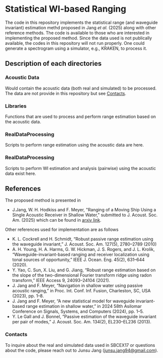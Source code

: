 # Statistical WI-based Ranging 
The code in this repository implements the statistical range (and waveguide invariant) estimation methd proposed in Jang *et al.* (2025) along with other reference methods. The code is available to those who are interested in implementing the proposed method. Since the data used is not publically available, the codes in this repository will not run properly. One could generate a spectrogram using a simulator, e.g., KRAKEN, to process it.

## Description of each directories
### Acoustic Data
Would contain the acoustic data (both real and simulated) to be processed. The data are not provide in this repository but see [Contacts](#contacts).

### Libraries
Functions that are used to process and perform range estimation based on the acoustic data.

### RealDataProcessing
Scripts to perform range estimation using the acoustic data are here. 

### RealDataProcessing
Scripts to perform WI estimation and analysis (pairwise) using the acoustic data exist here. 

## References
The proposed method is presented in 
- J.Jang, W. H. Hodkiss and F. Meyer, "Ranging of a Moving Ship Using a Single Acoustic Receiver in Shallow Water," submitted to J. Acoust. Soc. Am. (2025)
which can be found in [arxiv link]().

Other references used for implementation are as follows
- K. L. Cockrell and H. Schmidt, “Robust passive range estimation using the waveguide invariant,” J. Acoust. Soc. Am. 127(5), 2780–2789 (2010)
- A. H. Young, H. A. Harms, G. W. Hickman, J. S. Rogers, and J. L. Krolik, “Waveguide-invariant-based ranging and receiver localization using tonal sources of opportunity,” IEEE J. Ocean. Eng. 45(2), 631–644 (2020).
- Y. Yao, C. Sun, X. Liu, and G. Jiang, “Robust range estimation based on the slope of the two-dimensional Fourier transform ridge using radon transform,” IEEE Access 9, 24093–24104 (2021).
- J. Jang and F. Meyer, “Navigation in shallow water using passive acoustic ranging,” in Proc. Int. Conf. Inf. Fusion, Charleston, SC, USA (2023), pp. 1–8.
- J. Jang and F. Meyer, “A new statistical model for waveguide invariant-based range estimation in shallow water,” in 2024 58th Asilomar Conference on Signals, Systems, and Computers (2024), pp. 1–5.
- Y. Le Gall and J. Bonnel, “Passive estimation of the waveguide invariant per pair of modes,” J. Acoust. Soc. Am. 134(2), EL230–EL236 (2013).

### Contacts
To inquire about the real and simulated data used in SBCEX17 or questions about the code, please reach out to Junsu Jang (junsu.jang94@gmail.com).